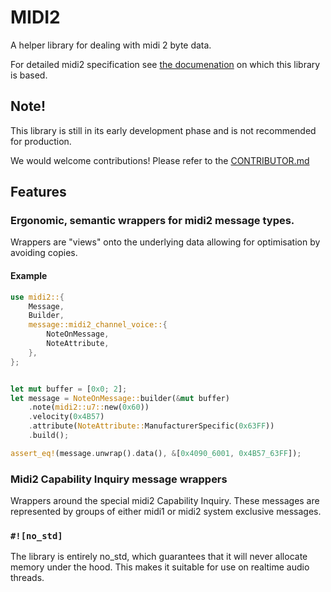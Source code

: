 # MIDI2

A helper library for dealing with midi 2 byte data.

For detailed midi2 specification see [the documenation](https://midi.org/)
on which this library is based.

## **Note!**

This library is still in its early development phase and is not
recommended for production.

We would welcome contributions! 
Please refer to the [CONTRIBUTOR.md](CONTRIBUTOR.md)

## Features
    
### Ergonomic, semantic wrappers for midi2 message types.
Wrappers are "views" onto the underlying data
allowing for optimisation by avoiding copies.

#### Example

```rust
use midi2::{
    Message,
    Builder,
    message::midi2_channel_voice::{
        NoteOnMessage,
        NoteAttribute,
    },
};


let mut buffer = [0x0; 2];
let message = NoteOnMessage::builder(&mut buffer)
    .note(midi2::u7::new(0x60))
    .velocity(0x4B57)
    .attribute(NoteAttribute::ManufacturerSpecific(0x63FF))
    .build();

assert_eq!(message.unwrap().data(), &[0x4090_6001, 0x4B57_63FF]);
```

### Midi2 Capability Inquiry message wrappers
Wrappers around the special midi2 Capability Inquiry.
These messages are represented by groups of either midi1 or midi2 
system exclusive messages.

### `#![no_std]`
The library is entirely no_std, which guarantees that 
it will never allocate memory under the hood.
This makes it suitable for use on realtime audio threads.

